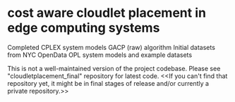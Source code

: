 # cost aware cloudlet placement in edge computing systems
Completed CPLEX system models
GACP (raw) algorithm
Initial datasets from NYC OpenData
OPL system models and example datasets

This is not a well-maintained version of the project codebase.
Please see "cloudletplacement_final" repository for latest code.
<<If you can't find that repository yet, it might be in final stages of
release and/or currently a private repository.>>
